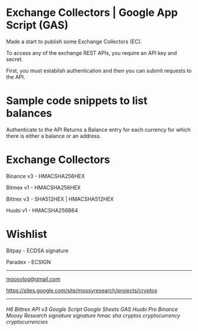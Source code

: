 # Exchange Collectors | Google App Script (GAS)

Made a start to publish some Exchange Collectors (EC).

To access any of the exchange REST APIs, you require an API key and secret.

First, you must establish authentication and then you can submit requests to the API.

# Sample code snippets to list balances
Authenticate to the API 
Returns a Balance entry for each currency for which there is either a balance or an address.

# Exchange Collectors
Binance v3 - HMACSHA256HEX

Bitmex v1 - HMACSHA256HEX

Bittrex v3 - SHA512HEX | HMACSHA512HEX

Huobi v1 - HMACSHA256B64


# Wishlist 
Bitpay - ECDSA signature 

Paradex - ECSIGN 




***
moosylog@gmail.com

https://sites.google.com/site/moosyresearch/projects/cryptos

***

###### H6 Bittrex API v3 Google Script Google Sheets GAS Huobi Pro Binance Moosy Research signature signature hmac sha cryptos cryptocurrency cryptocurrencies 
